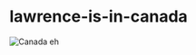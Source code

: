 # lawrence-is-in-canada

![Canada eh](https://images.squarespace-cdn.com/content/v1/54a70afee4b0970e0f11e124/1468810763532-41DMJM9G5MQ5376K3XPY/Screen+Shot+2016-07-17+at+11.07.32+PM.png?format=1000w)
